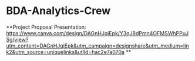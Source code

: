 # BDA-Analytics-Crew
**Project Proposal Presentation: https://www.canva.com/design/DAGnHJqiEpk/Y3qJ8dPmn4OFMSWhPPuJSg/view?utm_content=DAGnHJqiEpk&utm_campaign=designshare&utm_medium=link2&utm_source=uniquelinks&utlId=hac2e7a070a **
